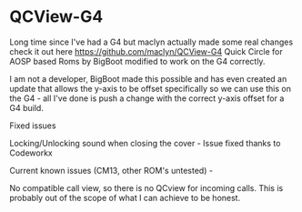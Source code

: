 QCView-G4
===================================

Long time since I've had a G4 but maclyn actually made some real changes check it out here https://github.com/maclyn/QCView-G4
Quick Circle for AOSP based Roms by BigBoot modified to work on the G4 correctly.

I am not a developer, BigBoot made this possible and has even created an update that allows the y-axis to be offset specifically so we can use this on the G4 - all I've done is push a change with the correct y-axis offset for a G4 build.


Fixed issues

Locking/Unlocking sound when closing the cover - Issue fixed thanks to Codeworkx

Current known issues (CM13, other ROM's untested) - 

No compatible call view, so there is no QCview for incoming calls. This is probably out of the scope of what I can achieve to be honest.
